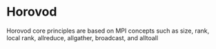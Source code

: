 # Horovod

Horovod core principles are based on MPI concepts such as size, rank, local rank, allreduce, allgather, broadcast, and alltoall

